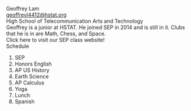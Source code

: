 Geoffrey Lam  
geoffreyl4412@hstat.org  
High School of Telecommunication Arts and Technology  
Geoffrey is a junior at HSTAT. He joined SEP in 2014 and is still in it. Clubs that he is in are Math, Chess, and Space.  
Click here to visit our SEP class website!  
Schedule
1. SEP
2. Honors English
3. AP US History
4. Earth Science
5. AP Calculus
6. Yoga
7. Lunch
8. Spanish